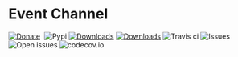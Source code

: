 # Event Channel
[![Donate](https://img.shields.io/badge/Donate-PayPal-green.svg?logo=paypal&style=flat-square)](https://www.paypal.me/mandrewcito/1)&nbsp;
![Pypi](https://img.shields.io/pypi/v/event_channel.svg)
[![Downloads](https://pepy.tech/badge/event-channel)](https://pepy.tech/project/event-channel)
[![Downloads](https://pepy.tech/badge/event-channel/month)](https://pepy.tech/project/event-channel/month)
![Travis ci](https://img.shields.io/travis/mandrewcito/event_channel.svg)
![Issues](https://img.shields.io/github/issues/mandrewcito/event_channel.svg)
![Open issues](https://img.shields.io/github/issues-raw/mandrewcito/event_channel.svg)
![codecov.io](https://codecov.io/github/mandrewcito/event_channel/coverage.svg?branch=master)
